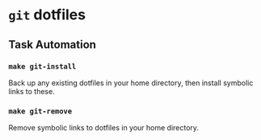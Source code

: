# `git` dotfiles

## Task Automation

### `make git-install`

Back up any existing dotfiles in your home directory, then install symbolic links to these.

### `make git-remove`

Remove symbolic links to dotfiles in your home directory.
